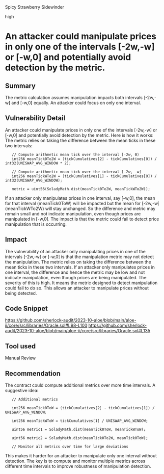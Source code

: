 Spicy Strawberry Sidewinder

high

# An attacker could manipulate prices in only one of the intervals [-2w,-w] or [-w,0] and potentially avoid detection by the metric.
## Summary
The metric calculation assumes manipulation impacts both intervals [-2w,-w] and [-w,0] equally. An attacker could focus on only one interval. 
## Vulnerability Detail
An attacker could manipulate prices in only one of the intervals [-2w,-w] or [-w,0] and potentially avoid detection by the metric.
Here is how it works:
The metric relies on taking the difference between the mean ticks in these two intervals:

       // Compute arithmetic mean tick over the interval [-2w, 0) 
       int256 meanTick0To2W = (tickCumulatives[2] - tickCumulatives[0]) / int32(UNISWAP_AVG_WINDOW * 2);

       // Compute arithmetic mean tick over the interval [-2w, -w]
       int256 meanTickWTo2W = (tickCumulatives[1] - tickCumulatives[0]) / int32(UNISWAP_AVG_WINDOW); 

       metric = uint56(SoladyMath.dist(meanTick0To2W, meanTickWTo2W));

If an attacker only manipulates prices in one interval, say [-w,0], the mean for that interval (meanTick0ToW) will be impacted but the mean for [-2w,-w] (meanTickWTo2W) will stay unchanged.
So the difference and metric may remain small and not indicate manipulation, even though prices are manipulated in [-w,0].
The impact is that the metric could fail to detect price manipulation that is occurring.

## Impact
The vulnerability of an attacker only manipulating prices in one of the intervals [-2w,-w] or [-w,0] is that the manipulation metric may not detect the manipulation.
The metric relies on taking the difference between the mean ticks in these two intervals. If an attacker only manipulates prices in one interval, the difference and hence the metric may be low and not indicate manipulation, even though prices are being manipulated.
The severity of this is high. It means the metric designed to detect manipulation could fail to do so. This allows an attacker to manipulate prices without being detected.


## Code Snippet
https://github.com/sherlock-audit/2023-10-aloe/blob/main/aloe-ii/core/src/libraries/Oracle.sol#L98-L100
https://github.com/sherlock-audit/2023-10-aloe/blob/main/aloe-ii/core/src/libraries/Oracle.sol#L135
## Tool used

Manual Review

## Recommendation
The contract could compute additional metrics over more time intervals. A suggestive idea:

       // Additional metrics

       int256 meanTick0ToW = (tickCumulatives[2] - tickCumulatives[1]) / UNISWAP_AVG_WINDOW; 

       int256 meanTickWToW = tickCumulatives[1] / UNISWAP_AVG_WINDOW;

       uint56 metric1 = SoladyMath.dist(meanTick0ToW, meanTickWToW); 

       uint56 metric2 = SoladyMath.dist(meanTick0To2W, meanTick0ToW);

       // Monitor all metrics over time for large deviations

This makes it harder for an attacker to manipulate only one interval without detection. The key is to compute and monitor multiple metrics across different time intervals to improve robustness of manipulation detection.
